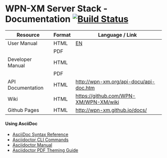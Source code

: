 # WPN-XM Server Stack - Documentation [![Build Status](https://travis-ci.org/WPN-XM/docs.svg)](https://travis-ci.org/WPN-XM/docs)

| Resource          | Format | Language / Link                        |
|-------------------|--------|----------------------------------------|
| User Manual       | HTML   | [EN][USR-MAN-EN]                       |
|                   | PDF    |                                        |
| Developer Manual  | HTML   |                                        |
|                   | PDF    |                                        |
| API Documentation | HTML   | http://wpn-xm.org/api-docu/api-doc.htm |
| Wiki              | HTML   | https://github.com/WPN-XM/WPN-XM/wiki  |
| Github Pages      | HTML   | http://wpn-xm.github.io/docs/          |

[USR-MAN-EN]: http://wpn-xm.github.io/docs/manual/en/

#### Using AsciiDoc

- [AsciiDoc Syntax Reference](http://asciidoctor.org/docs/asciidoc-syntax-quick-reference)
- [Asciidoctor CLI Commands](http://asciidoctor.org/man/asciidoctor/)
- [Asciidoctor Manual](http://asciidoctor.org/docs/user-manual)
- [Asciidoctor PDF Theming Guide](https://github.com/asciidoctor/asciidoctor-pdf/blob/master/docs/theming-guide.adoc)
